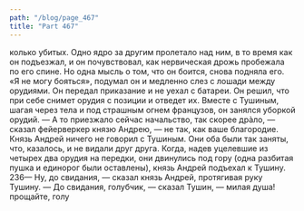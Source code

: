 ```yaml
---
path: "/blog/page_467"
title: "Part 467"
---
```


колько убитых. Одно ядро за другим пролетало над ним, в то время как он подъезжал, и он почувствовал, как нервическая дрожь пробежала по его спине. Но одна мысль о том, что он боится, снова подняла его. «Я не могу бояться», подумал он и медленно слез с лошади между орудиями. Он передал приказание и не уехал с батареи. Он решил, что при себе снимет орудия с позиции и отведет их. Вместе с Тушиным, шагая через тела и под страшным огнем французов, он занялся уборкой орудий.
— А то приезжало сейчас начальство, так скорее дpàлo, — сказал фейерверкер князю Андрею, — не так, как ваше благородие.
Князь Андрей ничего не говорил с Тушиным. Они оба были так заняты, что, казалось, и не видали друг друга. Когда, надев уцелевшие из четырех два орудия на передки, они двинулись под гору (одна разбитая пушка и единорог были оставлены), князь Андрей подъехал к Тушину.
236— Ну, до свидания, — сказал князь Андрей, протягивая руку Тушину.
— До свидания, голубчик, — сказал Тушин, — милая душа! прощайте, голу
